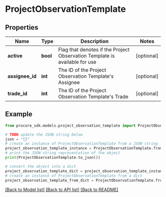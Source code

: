 # ProjectObservationTemplate


## Properties

Name | Type | Description | Notes
------------ | ------------- | ------------- | -------------
**active** | **bool** | Flag that denotes if the Project Observation Template is available for use | [optional] 
**assignee_id** | **int** | The ID of the Project Observation Template&#39;s Assignee | [optional] 
**trade_id** | **int** | The ID of the Project Observation Template&#39;s Trade | [optional] 

## Example

```python
from procore_sdk.models.project_observation_template import ProjectObservationTemplate

# TODO update the JSON string below
json = "{}"
# create an instance of ProjectObservationTemplate from a JSON string
project_observation_template_instance = ProjectObservationTemplate.from_json(json)
# print the JSON string representation of the object
print(ProjectObservationTemplate.to_json())

# convert the object into a dict
project_observation_template_dict = project_observation_template_instance.to_dict()
# create an instance of ProjectObservationTemplate from a dict
project_observation_template_from_dict = ProjectObservationTemplate.from_dict(project_observation_template_dict)
```
[[Back to Model list]](../README.md#documentation-for-models) [[Back to API list]](../README.md#documentation-for-api-endpoints) [[Back to README]](../README.md)



